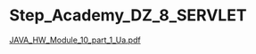 # Step_Academy_DZ_8_SERVLET
[JAVA_HW_Module_10_part_1_Ua.pdf](https://github.com/SvitLanaSvit/Step_Academy_DZ_8_SERVLET/blob/main/assets/JAVA_HW_Module_10_part_1_Ua.pdf)
